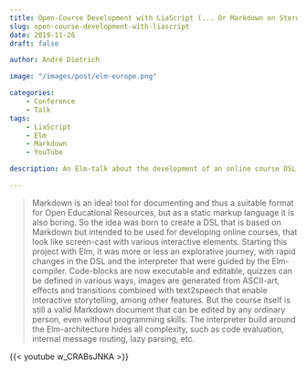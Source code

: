 ```yaml
---
title: Open-Course Development with LiaScript (... Or Markdown on Steroids)
slug: open-course-development-with-liascript
date: 2019-11-26
draft: false

author: André Dietrich

image: "/images/post/elm-europe.png"

categories:
    - Conference
    - Talk
tags:
    - LiaScript
    - Elm
    - Markdown
    - YouTube

description: An Elm-talk about the development of an online course DSL that is based on Markdown, given at the elm-europe conference in 2019.

---
```



> Markdown is an ideal tool for documenting and thus a suitable format for Open Educational Resources, but as a static markup language it is also boring.
> So the idea was born to create a DSL that is based on Markdown but intended to be used for developing online courses, that look like screen-cast with various interactive elements.
> Starting this project with Elm, it was more or less an explorative journey, with rapid changes in the DSL and the interpreter that were guided by the Elm-compiler.
> Code-blocks are now executable and editable, quizzes can be defined in various ways, images are generated from ASCII-art, effects and transitions combined with text2speech that enable interactive storytelling, among other features.
> But the course itself is still a valid Markdown document that can be edited by any ordinary person, even without programming skills.
> The interpreter build around the Elm-architecture hides all complexity, such as code evaluation, internal message routing, lazy parsing, etc.

{{< youtube w_CRABsJNKA >}}

